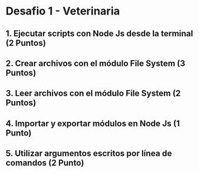 # Desafio 1 - Veterinaria

## 1. Ejecutar scripts con Node Js desde la terminal (2 Puntos)
## 2. Crear archivos con el módulo File System (3 Puntos)
## 3. Leer archivos con el módulo File System (2 Puntos)
## 4. Importar y exportar módulos en Node Js (1 Punto)
## 5. Utilizar argumentos escritos por línea de comandos (2 Punto)